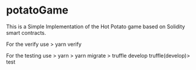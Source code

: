 # potatoGame

This is a Simple Implementation of the Hot Potato game based on Solidity smart contracts.

For the verify use
    > yarn verify

For the testing use
    > yarn
    > yarn migrate
    > truffle develop
    truffle(develop)> test

